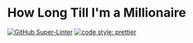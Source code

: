 # How Long Till I'm a Millionaire

[![GitHub Super-Linter](https://github.com/Ashkan999/how-long-till-a-millionaire/workflows/Super-Linter/badge.svg)](https://github.com/marketplace/actions/super-linter)
[![code style: prettier](https://img.shields.io/badge/code_style-prettier-ff69b4.svg?style=flat-square)](https://github.com/prettier/prettier)
